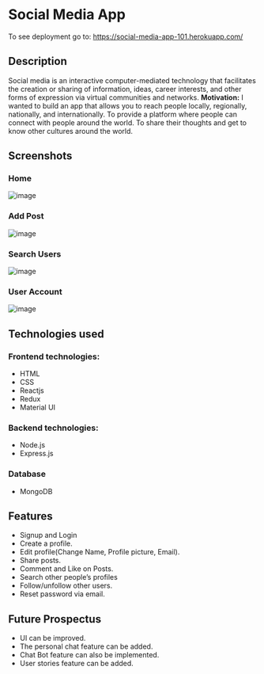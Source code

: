 # Social Media App

To see deployment go to: https://social-media-app-101.herokuapp.com/

## Description

Social media is an interactive computer-mediated technology that facilitates the creation or sharing of information, ideas, career interests, and other forms of expression via virtual communities and networks.
**Motivation:** I wanted to build an app that allows you to reach people locally, regionally, nationally, and internationally. To provide a platform where people can connect with people around the world. To share their thoughts and get to know other cultures around the world.

## Screenshots

### Home
![image](https://user-images.githubusercontent.com/63183752/201974340-91e77261-49ee-428d-9c0e-f6c1aec518ce.png)

### Add Post
![image](https://user-images.githubusercontent.com/63183752/201974681-e625b098-ce45-48c0-8c10-e3b87bf18823.png)

### Search Users
![image](https://user-images.githubusercontent.com/63183752/201974993-8dd831e8-f6c7-4cde-a4d2-38b6e2fc861f.png)

### User Account
![image](https://user-images.githubusercontent.com/63183752/201975254-f3e46b74-8ebf-4968-87b8-f9ba3011d0b4.png)


## Technologies used

### Frontend technologies:
* HTML
* CSS
* Reactjs
* Redux
* Material UI

### Backend technologies:
* Node.js
* Express.js

### Database
* MongoDB


## Features

* Signup and Login
* Create a profile.
* Edit profile(Change Name, Profile picture, Email).
* Share posts.
* Comment and Like on Posts.
* Search other people’s profiles
* Follow/unfollow other users.
* Reset password via email.

## Future Prospectus

* UI can be improved.
* The personal chat feature can be added.
* Chat Bot feature can also be implemented.
* User stories feature can be added.
